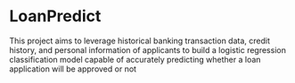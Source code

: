 # LoanPredict
This project aims to leverage historical banking transaction data, credit history, and personal information of applicants to build a logistic regression classification model capable of accurately predicting whether a loan application will be approved or not
